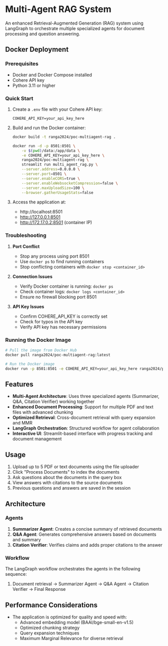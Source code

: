 # Multi-Agent RAG System

An enhanced Retrieval-Augmented Generation (RAG) system using LangGraph to orchestrate multiple specialized agents for document processing and question answering.

## Docker Deployment

### Prerequisites

- Docker and Docker Compose installed
- Cohere API key
- Python 3.11 or higher

### Quick Start

1. Create a `.env` file with your Cohere API key:
   ```
   COHERE_API_KEY=your_api_key_here
   ```

2. Build and run the Docker container:
   ```bash
   docker build -t ranga2024/poc-multiagent-rag .
   
   docker run -d -p 8501:8501 \
       -v $(pwd)/data:/app/data \
       -e COHERE_API_KEY=your_api_key_here \
       ranga2024/poc-multiagent-rag \
       streamlit run multi_agent_rag.py \
       --server.address=0.0.0.0 \
       --server.port=8501 \
       --server.enableCORS=true \
       --server.enableWebsocketCompression=false \
       --server.maxUploadSize=100 \
       --browser.gatherUsageStats=false
   ```

3. Access the application at:
   - http://localhost:8501
   - http://127.0.0.1:8501
   - http://172.17.0.2:8501 (container IP)

### Troubleshooting

1. **Port Conflict**
   - Stop any process using port 8501
   - Use `docker ps` to find running containers
   - Stop conflicting containers with `docker stop <container_id>`

2. **Connection Issues**
   - Verify Docker container is running: `docker ps`
   - Check container logs: `docker logs <container_id>`
   - Ensure no firewall blocking port 8501

3. **API Key Issues**
   - Confirm COHERE_API_KEY is correctly set
   - Check for typos in the API key
   - Verify API key has necessary permissions

### Running the Docker Image

```bash
# Pull the image from Docker Hub
docker pull ranga2024/poc-multiagent-rag:latest

# Run the Docker image
docker run -p 8501:8501 -e COHERE_API_KEY=your_api_key_here ranga2024/poc-multiagent-rag:latest
```

## Features

- **Multi-Agent Architecture**: Uses three specialized agents (Summarizer, Q&A, Citation Verifier) working together
- **Enhanced Document Processing**: Support for multiple PDF and text files with advanced chunking
- **Optimized Retrieval**: Cross-document retrieval with query expansion and MMR
- **LangGraph Orchestration**: Structured workflow for agent collaboration
- **Interactive UI**: Streamlit-based interface with progress tracking and document management

## Usage

1. Upload up to 5 PDF or text documents using the file uploader
2. Click "Process Documents" to index the documents
3. Ask questions about the documents in the query box
4. View answers with citations to the source documents
5. Previous questions and answers are saved in the session

## Architecture

### Agents

1. **Summarizer Agent**: Creates a concise summary of retrieved documents
2. **Q&A Agent**: Generates comprehensive answers based on documents and summary
3. **Citation Verifier**: Verifies claims and adds proper citations to the answer

### Workflow

The LangGraph workflow orchestrates the agents in the following sequence:
1. Document retrieval → Summarizer Agent → Q&A Agent → Citation Verifier → Final Response

## Performance Considerations

- The application is optimized for quality and speed with:
  - Advanced embedding model (BAAI/bge-small-en-v1.5)
  - Optimized chunking strategy
  - Query expansion techniques
  - Maximum Marginal Relevance for diverse retrieval
